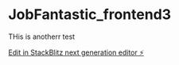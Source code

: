 # JobFantastic_frontend3

THis is anotherr test

[Edit in StackBlitz next generation editor ⚡️](https://stackblitz.com/~/github.com/Fritsl/JobFantastic_frontend2)
